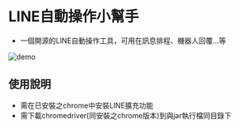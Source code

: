 # LINE自動操作小幫手
* 一個開源的LINE自動操作工具，可用在訊息排程、機器人回覆...等

![demo](docs/test_process.gif "Demo")
## 使用說明
* 需在已安裝之chrome中安裝LINE擴充功能
* 需下載chromedriver(同安裝之chrome版本)到與jar執行檔同目錄下
